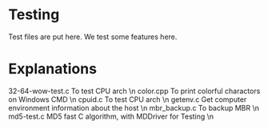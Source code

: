 # Testing

Test files are put here. We test some features here.

# Explanations

32-64-wow-test.c  To test CPU arch \n
color.cpp         To print colorful charactors on Windows CMD \n
cpuid.c           To test CPU arch \n
getenv.c          Get computer environment information about the host \n
mbr_backup.c      To backup MBR \n
md5-test.c        MD5 fast C algorithm, with MDDriver for Testing \n